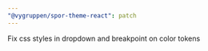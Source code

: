 ```yaml
---
"@vygruppen/spor-theme-react": patch
---
```


Fix css styles in dropdown and breakpoint on color tokens
